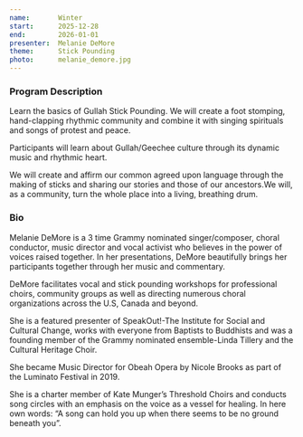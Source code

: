 ```yaml
---
name:       Winter
start:      2025-12-28
end:        2026-01-01
presenter:  Melanie DeMore
theme:      Stick Pounding
photo:      melanie_demore.jpg
---
```


### Program Description

Learn the basics of Gullah Stick Pounding. We will create a foot stomping, hand-clapping rhythmic community and 
combine it with singing spirituals and songs of protest and peace. 

Participants will learn about Gullah/Geechee culture through its dynamic music and rhythmic heart.   

We will create and affirm our common agreed upon language through the making of sticks and sharing our stories 
and those of our ancestors.We will, as a community, turn the whole place into a living, breathing drum.

### Bio

Melanie DeMore is a 3 time Grammy nominated singer/composer, choral conductor, music director and vocal activist 
who believes in the power of voices raised together.  In her presentations, DeMore beautifully brings her 
participants together through her music and commentary.

DeMore facilitates vocal and stick pounding workshops for professional choirs, community groups as well 
as directing numerous choral organizations across the U.S, Canada and beyond.  

She is a featured presenter of SpeakOut!-The Institute for Social and Cultural Change, 
works with everyone from Baptists to Buddhists and was a founding member of the Grammy nominated 
ensemble-Linda Tillery and the Cultural Heritage Choir.  

She became  Music Director for Obeah Opera by Nicole Brooks  as part of the Luminato Festival in 2019. 

She is a charter member of Kate Munger’s Threshold Choirs and conducts song circles with an emphasis on the voice 
as a vessel for healing.  In here own words:  “A song can hold you up when there seems to be no ground beneath you”.
